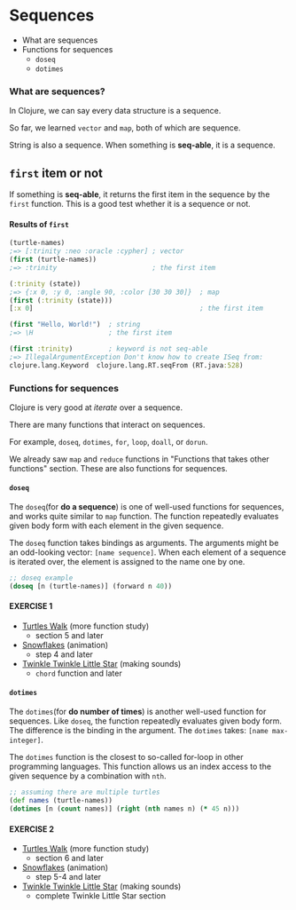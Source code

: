 # Sequences

* What are sequences
* Functions for sequences
    * `doseq`
    * `dotimes`

### What are sequences?

In Clojure, we can say every data structure is a sequence.

So far, we learned `vector` and `map`, both of which are sequence.

String is also a sequence. When something is **seq-able**, it is a sequence.

## `first` item or not

If something is **seq-able**, it returns the first item in the sequence by the `first` function. This is a good test whether it is a sequence or not.

#### Results of `first`

```clojure
(turtle-names)
;=> [:trinity :neo :oracle :cypher] ; vector
(first (turtle-names))
;=> :trinity                        ; the first item

(:trinity (state))
;=> {:x 0, :y 0, :angle 90, :color [30 30 30]}  ; map
(first (:trinity (state)))
[:x 0]                                          ; the first item

(first "Hello, World!")  ; string
;=> \H                   ; the first item

(first :trinity)         ; keyword is not seq-able
;=> IllegalArgumentException Don't know how to create ISeq from:
clojure.lang.Keyword  clojure.lang.RT.seqFrom (RT.java:528)
```

### Functions for sequences

Clojure is very good at *iterate* over a sequence.

There are many functions that interact on sequences.

For example, `doseq`, `dotimes`, `for`, `loop`, `doall`, or `dorun`.

We already saw `map` and `reduce` functions in "Functions that takes other functions" section. These are also functions for sequences.

#### `doseq`

The `doseq`(for **do a sequence**) is one of well-used functions for sequences, and works quite similar to `map` function. The
function repeatedly evaluates given body form with each element in the given sequence.

The `doseq` function takes bindings as arguments. The arguments might be an odd-looking vector: `[name sequence]`. When each element of a sequence is iterated over, the element is assigned to the name one by one.

```clojure
;; doseq example
(doseq [n (turtle-names)] (forward n 40))
```

#### EXERCISE 1

* [Turtles Walk](https://github.com/ClojureBridge/welcometoclojurebridge/blob/master/outline/TURTLE-SAMPLES.md) (more function study) 
    - section 5 and later
* [Snowflakes](https://github.com/ClojureBridge/drawing/blob/master/curriculum/create-something.md) (animation)
    - step 4 and later
* [Twinkle Twinkle Little Star](https://github.com/ClojureBridge/tones/blob/master/curriculum/01-piano-chords.md) (making sounds)
    - `chord` function and later

#### `dotimes`

The `dotimes`(for **do number of times**) is another well-used
function for sequences. Like `doseq`, the function repeatedly
evaluates given body form. The difference is the binding in the
argument. The `dotimes` takes: `[name max-integer]`.

The `dotimes` function is the closest to so-called for-loop in other
programming languages. This function allows us an index access to
the given sequence by a combination with `nth`.

```clojure
;; assuming there are multiple turtles
(def names (turtle-names))
(dotimes [n (count names)] (right (nth names n) (* 45 n)))
```

#### EXERCISE 2

* [Turtles Walk](https://github.com/ClojureBridge/welcometoclojurebridge/blob/master/outline/TURTLE-SAMPLES.md) (more function study)
    - section 6 and later
* [Snowflakes](https://github.com/ClojureBridge/drawing/blob/master/curriculum/create-something.md) (animation)
    - step 5-4 and later
* [Twinkle Twinkle Little Star](https://github.com/ClojureBridge/tones/blob/master/curriculum/01-piano-chords.md) (making sounds)
    - complete Twinkle Little Star section

